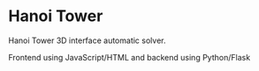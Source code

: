 # Hanoi Tower

Hanoi Tower 3D interface automatic solver.

Frontend using JavaScript/HTML and backend using Python/Flask
